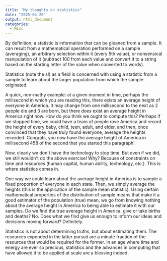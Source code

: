 ```yaml
---
title: "My thoughts on statistics"
date: "2025-04-26"
output: html_document
categories:
  - Misc
---
```




By definition, a statistic is information that can be gleaned from a sample. It can result from a mathematical operation performed on a sample (averaging), an arbitrary selection within it (every 5th value), or nonsensical manipulation of it (subtract 100 from each value and convert it to a string based on the starting letter of the value when converted to words). 

Statistics (note the s!) as a field is concerned with using a statistic from a sample to learn about the larger population from which the sample originated. 

A quick, non-mathy example: at a given moment in time, perhaps the millisecond in which you are reading this, there exists an average height of everyone in America. It may change from one millisecond to the next as 2 people die and 3 are born, but there _does_ exist an average height in America right now. How do you think we ought to compute this? Perhaps if we stopped time, we could have a team of people rove America and record the height of every baby, child, teen, adult, and elder, and then, once convinced that they have truly found everyone, average the heights recorded. Congrats, you now have the average height of America in millisecond 458 of the second that you started this paragraph! 

Now, clearly we don't have the technology to stop time. But even if we did, we still wouldn't do the above exercise! Why? Because of constraints on time and resources (human capital, human ability, technology, etc.). This is where statistics comes in. 

One way we could learn about the average height in America is to sample a fixed proportion of everyone in each state. Then, we simply average the heights (this is the application of the sample mean statistic). Using certain mathematical properties of the distribution of sample means that make it a good estimator of the population (true) mean, we go from knowing nothing about the average height in America to being able to estimate it with our samples. Do we find the true average height in America, give or take births and deaths? No. Does what we find give us enough to inform our ideas and decisions moving forward? Definitely.

Statistics is not about determining truths, but about estimating them. The resources expended in the latter pursuit are a minute fraction of the resources that would be required for the former. In an age where time and energy are ever so precious, statistics and the advances in computing that have allowed it to be applied at scale are a blessing indeed.

